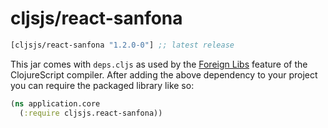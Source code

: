 # cljsjs/react-sanfona

[](dependency)
```clojure
[cljsjs/react-sanfona "1.2.0-0"] ;; latest release
```
[](/dependency)

This jar comes with `deps.cljs` as used by the [Foreign Libs][flibs] feature
of the ClojureScript compiler. After adding the above dependency to your project
you can require the packaged library like so:

```clojure
(ns application.core
  (:require cljsjs.react-sanfona))
```

[flibs]: https://clojurescript.org/reference/packaging-foreign-deps
